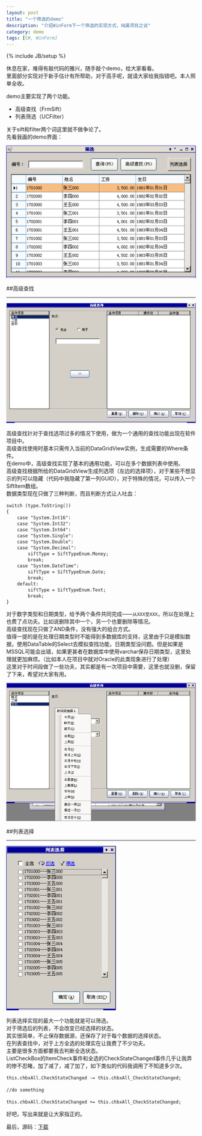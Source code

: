```yaml
---
layout: post
title: "一个筛选的demo"
description: "介绍WinForm下一个筛选的实现方式，纯属项目之谈"
category: demo
tags: [C#, WinForm]
---
```

{% include JB/setup %}

休息在家，难得有敲代码的雅兴，随手敲个demo，给大家看看。  
里面部分实现对于新手估计有所帮助，对于高手呢，就请大家给我指错吧。本人照单全收。  

demo主要实现了两个功能。  

* 高级查找（FrmSift）
* 列表筛选（UCFilter）

关于sift和filter两个词这里就不做争论了。  
先看我画的demo界面：

![主界面](/image/filter/main.png)

##高级查找

---

![高级查找](/image/filter/sift_main.png)

高级查找针对于查找选项过多的情况下使用，做为一个通用的查找功能出现在软件项目中。  
高级查找使用时基本只需传入当前的DataGridView实例，生成需要的Where条件。  
在demo中，高级查找实现了基本的通用功能，可以在多个数据列表中使用。  
高级查找根据所给的DataGridView生成列选项（左边的选择项），对于某些不想显示的列可以隐藏（代码中我隐藏了第一列GUID），对于特殊的情况，可以传入一个SiftItem数组。  
数据类型现在只做了三种判断，而且判断方式让人吐血：  

    switch (type.ToString())
    {
        case "System.Int16":
        case "System.Int32":
        case "System.Int64":
        case "System.Single":
        case "System.Double":
        case "System.Decimal":
            siftType = SiftTypeEnum.Money;
            break;
        case "System.DateTime":
            siftType = SiftTypeEnum.Date;
            break;
        default:
            siftType = SiftTypeEnum.Text;
            break;
    }

对于数字类型和日期类型，给予两个条件共同完成——`从XXX至XXX`，所以在处理上也费了点功夫。比如说删除其中一个，另一个也要删除等情况。  
高级查找现在只做了AND条件，没有强大的组合方式。  
值得一提的是在处理日期类型时不能得到多数据库的支持，这里由于只是模拟数据，使用DataTable的Select去模拟查找功能，日期类型没问题。但是如果是MSSQL可能会出错，如果更甚者在数据库中使用varchar保存日期类型，这里处理就更加麻烦。（比如本人在项目中就对Oracle的此类现象进行了处理）  
这里对于时间段做了一些功夫，其实都是有一次项目中需要，这里也就没删，保留了下来，希望对大家有用。  

![时间段](/image/filter/sift_datetime.png)

##列表选择

---

![列表选择](/image/filter/filter.png)

列表选择实现的最大一个功能就是可以筛选。  
对于筛选后的列表，不会改变已经选择的状态。  
其实很简单，不止保存数据源，还保存了对于每个数据的选择状态。  
在列表查找中，对于上方全选的处理实在让我费了不少功夫。  
主要是很多方面都要我去判断全选状态。  
ListCheckBox的ItemCheck事件和全选的CheckStateChanged事件几乎让我弄的惨不忍睹，加了减了，减了加了，如下类似的代码我调用了不知道多少次。  

    this.chbxAll.CheckStateChanged -= this.chbxAll_CheckStateChanged;
    
    //do something
    
    this.chbxAll.CheckStateChanged += this.chbxAll_CheckStateChanged;
    
好吧，写出来就是让大家指正的。  

最后，源码：[下载](http://files.cnblogs.com/nanqi/FilterDemo.zip)  

